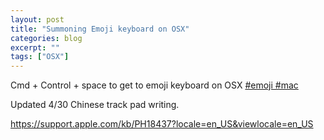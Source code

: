```yaml
---
layout: post
title: "Summoning Emoji keyboard on OSX"
categories: blog
excerpt: ""
tags: ["OSX"]
---
```

Cmd + Control + space to get to emoji keyboard on OSX
[#emoji #mac](http://blog.getemoji.com/emoji-keyboard-mac)

Updated 4/30
Chinese track pad writing.

https://support.apple.com/kb/PH18437?locale=en_US&viewlocale=en_US
